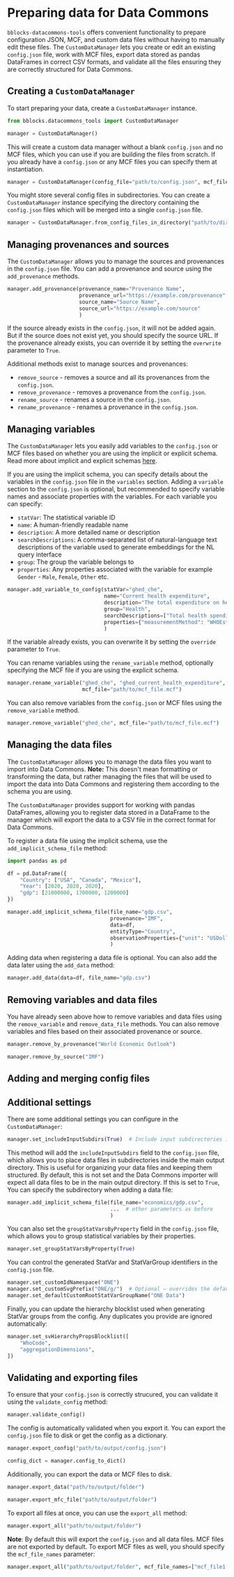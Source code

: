 # Preparing data for Data Commons

`bblocks-datacommons-tools` offers convenient functionality to prepare configuration JSON, 
MCF, and custom data files without having to manually edit these files. The `CustomDataManager`
lets you create or edit an existing `config.json` file, work with MCF files, export data stored as pandas
DataFrames in correct CSV formats, and validate all the files ensuring they are correctly structured for
Data Commons.

## Creating a `CustomDataManager`

To start preparing your data, create a `CustomDataManager` instance.

```python
from bblocks.datacommons_tools import CustomDataManager

manager = CustomDataManager()
```

This will create a custom data manager without a blank `config.json` and no MCF files, which you can use if you are
building the files from scratch. If you already have a `config.json` or any MCF files you can specify them at
instantiation.

```python
manager = CustomDataManager(config_file="path/to/config.json", mcf_file="path/to/mcf_file.mcf")
```

You might store several config files in subdirectories. You can create a `CustomDataManager` instance specifying 
the directory containing the `config.json` files which will be merged into a single `config.json` file.

```python
manager = CustomDataManager.from_config_files_in_directory("path/to/directory")
```

## Managing provenances and sources

The `CustomDataManager` allows you to manage the sources and provenances in the `config.json` file.
You can add a provenance and source using the `add_provenance` methods.

```python
manager.add_provenance(provenance_name="Provenance Name",
                       provenance_url="https://example.com/provenance",
                       source_name="Source Name",
                       source_url="https://example.com/source"
                       )
```

If the source already exists in the `config.json`, it will not be added again. But if the source does not exist
yet, you should specify the source URL. If the provenance already exists, you can override it by setting the 
`overwrite` parameter to `True`.

Additional methods exist to manage sources and provenances:

- `remove_source` - removes a source and all its provenances from the `config.json`.
- `remove_provenance` - removes a provenance from the `config.json`.
- `rename_source` - renames a source in the `config.json`.
- `rename_provenance` - renames a provenance in the `config.json`.


## Managing variables

The `CustomDataManager` lets you easily add variables to the `config.json` or MCF files based on whether you are
using the implicit or explicit schema. Read more about implicit and explicit schemas
[here](dc-schemas.md).


If you are using the implicit schema, you can specify details about the variables in the `config.json` file in the
`variables` section. Adding a `variable` section to the `config.json` is optional, but recommended to specify 
variable names and associate properties with the variables. For each variable you can specify:
- `statVar`: The statistical variable ID
- `name`: A human-friendly readable name 
- `description`: A more detailed name or description
- `searchDescriptions`: A comma-separated list of natural-language text descriptions
of the variable used to generate embeddings for the NL query interface
- `group`: The group the variable belongs to
- `properties`: Any properties associated with the variable for example `Gender` - `Male`, `Female`, `Other` etc.

```python
manager.add_variable_to_config(statVar="ghed_che",
                               name="Current health expenditure",
                               description="The total expenditure on health from domestic and foreign sources",
                               group="Health",
                               searchDescriptions=["Total health spending", "Health financing"],
                               properties={"measurementMethod": "WHOEstimate"}
                               )
```

If the variable already exists, you can overwrite it by setting the `override` parameter to `True`.

[//]: # (<--- TODO: Explicit schema adding variables --->)


You can rename variables using the `rename_variable` method, optionally specifying the MCF file
if you are using the explicit schema.


```python
manager.rename_variable("ghed_che", "ghed_current_health_expenditure",
                        mcf_file="path/to/mcf_file.mcf")
```

You can also remove variables from the `config.json` or MCF files using the `remove_variable` method.

```python
manager.remove_variable("ghed_che", mcf_file="path/to/mcf_file.mcf")
```

## Managing the data files

The `CustomDataManager` allows you to manage the data files you want to import into Data Commons. 
**Note:** This doesn't mean formatting or transforming the data, but rather managing the files that will be used
to import the data into Data Commons and registering them according to the schema you are using. 

The `CustomDataManager` provides support for working with pandas DataFrames, allowing you to register
data stored in a DataFrame to the manager which will export the data to a CSV file in the correct format
for Data Commons.

To register a data file using the implicit schema, use the `add_implicit_schema_file` method:

```python
import pandas as pd

df = pd.DataFrame({
    "Country": ["USA", "Canada", "Mexico"],
    "Year": [2020, 2020, 2020],
    "gdp": [21000000, 1700000, 1200000]
})

manager.add_implicit_schema_file(file_name="gdp.csv", 
                                 provenance="IMF", 
                                 data=df,
                                 entityType="Country",
                                 observationProperties={"unit": "USDollar"}
                                 )
```

Adding data when registering a data file is optional. You can also add the data later using the `add_data` method:

```python
manager.add_data(data=df, file_name="gdp.csv")
```

[//]: # (<--- TODO: add explicit schema data file registration here --->)

## Removing variables and data files

You have already seen above how to remove variables and data files using the `remove_variable` 
and `remove_data_file` methods.
You can also remove variables and files based on their associated provenance or source.

```python title="Remove variables by provenance"
manager.remove_by_provenance("World Economic Outlook")
```

```python title="Remove data files by source"
manager.remove_by_source("IMF")
```



## Adding and merging config files

[//]: # (<---TODO: adding and merging config files here --->)





## Additional settings

There are some additional settings you can configure in the `CustomDataManager`:

```python
manager.set_includeInputSubdirs(True)  # Include input subdirectories in the config.json
```

This method will add the `includeInputSubdirs` field to the `config.json` file, which allows you
to place data files in subdirectories inside the main output directory. This is useful for organizing your data files
and keeping them structured. By default, this is not set and the Data Commons importer will expect all data files
to be in the main output directory. If this is set to `True`, You can specify the subdirectory when adding a data file:

```python
manager.add_implicit_schema_file(file_name="economics/gdp.csv", 
                                 ...  # other parameters as before
                                 )
```

You can also set the `groupStatVarsByProperty` field in the `config.json` file, 
which allows you to group statistical variables by their properties. 

```python
manager.set_groupStatVarsByProperty(True)
```

You can control the generated StatVar and StatVarGroup identifiers in the `config.json` file.


```python
manager.set_customIdNamespace("ONE")
manager.set_customSvgPrefix("ONE/g/")  # Optional – overrides the default of "geo/g/"
manager.set_defaultCustomRootStatVarGroupName("ONE Data")
```

Finally, you can update the hierarchy blocklist used when generating StatVar groups
from the config. Any duplicates you provide are ignored automatically:

```python
manager.set_svHierarchyPropsBlocklist([
    "WhoCode",
    "aggregationDimensions",
])
```



## Validating and exporting files

To ensure that your `config.json` is correctly strucured, you can validate it using the `validate_config` method:

```python
manager.validate_config()
```

The config is automatically validated when you export it. You can export the `config.json` file to disk
or get the config as a dictionary.

```python title="Export config to disk"
manager.export_config("path/to/output/config.json")
```

```python title="Get config as dictionary"
config_dict = manager.config_to_dict()
```

Additionally, you can export the data or MCF files to disk.

```python title="Export data files"
manager.export_data("path/to/output/folder")
```

```python title="Export MCF files"
manager.export_mfc_file("path/to/output/folder")
```

To export all files at once, you can use the `export_all` method:

```python
manager.export_all("path/to/output/folder")
```
**Note**: By default this will export the `config.json` and all data files. MCF files are not exported by default.
To export MCF files as well, you should specify the `mcf_file_names` parameter:

```python
manager.export_all("path/to/output/folder", mcf_file_names=["mcf_file1.mcf", "mcf_file2.mcf"])
```

